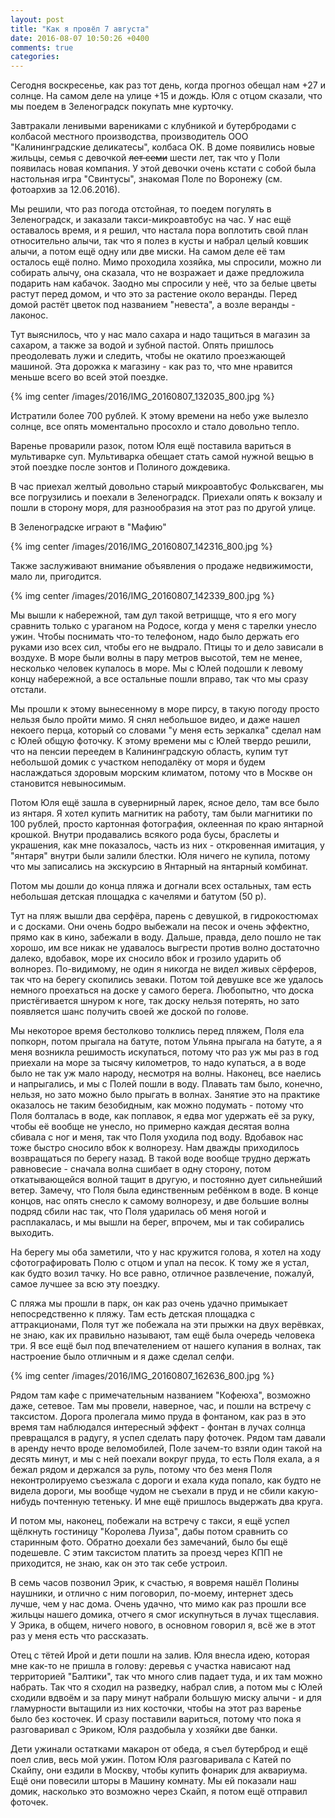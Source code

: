 ```yaml
---
layout: post
title: "Как я провёл 7 августа"
date: 2016-08-07 10:50:26 +0400
comments: true
categories: 
---
```

Сегодня воскресенье, как раз тот день, когда прогноз обещал нам +27 и солнце. На самом деле на улице +15 и дождь. Юля с отцом сказали, что мы поедем в Зеленоградск покупать мне курточку.

Завтракали ленивыми варениками с клубникой и бутербродами с колбасой местного производства, производитель ООО "Калининградские деликатесы", колбаса ОК. В доме появились новые жильцы, семья с девочкой ~~лет семи~~ шести лет, так что у Поли появилась новая компания. У этой девочки очень кстати с собой была настольная игра "Свинтусы", знакомая Поле по Воронежу (см. фотоархив за 12.06.2016).

Мы решили, что раз погода отстойная, то поедем погулять в Зеленоградск, и заказали такси-микроавтобус на час. У нас ещё оставалось время, и я решил, что настала пора воплотить свой план относительно алычи, так что я полез в кусты и набрал целый ковшик алычи, а потом ещё одну или две миски. На самом деле её там осталось ещё полно. Мимо проходила хозяйка, мы спросили, можно ли собирать алычу, она сказала, что не возражает и даже предложила подарить нам кабачок. Заодно мы спросили у неё, что за белые цветы растут перед домом, и что это за растение около веранды. Перед домой растёт цветок под названием "невеста", а возле веранды - лаконос.

Тут выяснилось, что у нас мало сахара и надо тащиться в магазин за сахаром, а также за водой  и зубной пастой. Опять пришлось преодолевать лужи и следить, чтобы не окатило проезжающей машиной. Эта дорожка к магазину - как раз то, что мне нравится меньше всего во всей этой поездке. 

{% img center /images/2016/IMG_20160807_132035_800.jpg %}

Истратили более 700 рублей. К этому времени на небо уже вылезло солнце, все опять моментально просохло и стало довольно тепло.

Варенье проварили разок, потом Юля ещё поставила вариться в мультиварке суп. Мультиварка обещает стать самой нужной вещью в этой поездке после зонтов и Полиного дождевика. 

В час приехал желтый довольно старый микроавтобус Фольксваген, мы все погрузились и поехали в Зеленоградск. Приехали опять к вокзалу и пошли в сторону моря, для разнообразия на этот раз по другой улице.

В Зеленоградске играют в "Мафию"

{% img center /images/2016/IMG_20160807_142316_800.jpg %}

Также заслуживают внимание объявления о продаже недвижимости, мало ли, пригодится.

{% img center /images/2016/IMG_20160807_142339_800.jpg %}

Мы вышли к набережной, там дул такой ветрищще, что я его могу сравнить только с ураганом на Родосе, когда у меня с тарелки унесло ужин. Чтобы поснимать что-то телефоном, надо было держать его руками изо всех сил, чтобы его не выдрало. Птицы то и дело зависали в воздухе. В море были волны в пару метров высотой, тем не менее, несколько человек купалось в море. Мы с Юлей подошли к левому концу набережной, а все остальные пошли вправо, так что мы сразу отстали.

Мы прошли к этому вынесенному в море пирсу, в такую погоду просто нельзя было пройти мимо. Я снял небольшое видео, и даже нашел некоего перца, который со словами "у меня есть зеркалка" сделал нам с Юлей общую фоточку. К этому времени мы с Юлей твердо решили, что на пенсии переедем в Калининградскую область, купим тут небольшой домик с участком неподалёку от моря и будем наслаждаться здоровым морским климатом, потому что в Москве он становится невыносимым.

Потом Юля ещё зашла в сувернирный ларек, ясное дело, там все было из янтаря. Я хотел купить магнитик на работу, там были магнитики по 100 рублей, просто картонная фотография, оклеенная по краю янтарной крошкой. Внутри продавались всякого рода бусы, браслеты и украшения, как мне показалось, часть из них - откровенная имитация, у "янтаря" внутри были залили блестки. Юля ничего не купила, потому что мы записались на экскурсию в Янтарный на янтарный комбинат.

Потом мы дошли до конца пляжа и догнали всех остальных, там есть небольшая детская площадка с качелями и батутом (50 р).

Тут на пляж вышли два серфёра, парень с девушкой, в гидрокостюмах и с досками. Они очень бодро выбежали на песок и очень эффектно, прямо как в кино, забежали в воду. Дальше, правда, дело пошло не так хорошо, им все никак не удавалось выгрести против волно достаточно далеко, вдобавок, море их сносило вбок и грозило ударить об волнорез. По-видимому, не один я никогда не видел живых сёрферов, так что на берегу скопились зеваки. Потом той девушке все же удалось немного проехаться на доске у самого берега. Любопытно, что доска пристёгивается шнуром к ноге, так доску нельзя потерять, но зато появляется шанс получить своей же доской по голове. 

Мы некоторое время бестолково толклись перед пляжем, Поля ела попкорн, потом прыгала на батуте, потом Ульяна прыгала на батуте, а я меня возникла решимость искупаться, потому что раз уж мы раз в год приехали на море за тысячу километров, то надо купаться, а в воде было не так уж мало народу, несмотря на волны. Наконец, все наелись и напрыгались, и мы с Полей пошли в воду. Плавать там было, конечно, нельзя, но зато можно было прыгать в волнах. Занятие это на практике оказалось не таким безобидным, как можно подумать - потому что Поля болталась в воде, как поплавок, я едва мог удержать её за руку, чтобы её вообще не унесло, но примерно каждая десятая волна сбивала с ног и меня, так что Поля уходила под воду. Вдобавок нас тоже быстро сносило вбок к волнорезу. Нам дважды приходилось возвращаться по берегу назад. В такой воде вообще трудно держать равновесие - сначала волна сшибает в одну сторону, потом откатывающейся волной тащит в другую, и постоянно дует сильнейший ветер. Замечу, что Поля была единственным ребёнком в воде. В конце концов, нас опять снесло к самому волнорезу, и две большие волны подряд сбили нас так, что Поля ударилась об меня ногой и расплакалась, и мы вышли на берег, впрочем, мы и так собирались выходить. 

На берегу мы оба заметили, что у нас кружится голова, я хотел на ходу сфотографировать Полю с отцом и упал на песок. К тому же я устал, как будто возил тачку. Но все равно, отличное развлечение, пожалуй, самое лучшее за всю эту поездку.

С пляжа мы прошли в парк, он как раз очень удачно примыкает непосредственно к пляжу. Там есть детская площадка с аттракционами, Поля тут же побежала на эти прыжки на двух верёвках, не знаю, как их правильно называют, там ещё была очередь человека три. Я все ещё был под впечателением от нашего купания в волнах, так настроение было отличным и я даже сделал селфи.

{% img center /images/2016/IMG_20160807_162636_800.jpg %}

Рядом там кафе с примечательным названием "Кофеюха", возможно даже, сетевое. Там мы провели, наверное, час, и пошли на встречу с таксистом. Дорога пролегала мимо пруда в фонтаном, как раз в это время там наблюдался интересный эффект - фонтан в лучах солнца превращался в радугу, я успел сделать пару фоточек. Рядом там давали в аренду нечто вроде веломобилей, Поле зачем-то взяли один такой на десять минут, и мы с ней поехали вокруг пруда, то есть Поля ехала, а я бежал рядом и держался за руль, потому что без меня Поля неконтролируемо съезжала с дороги и ехала куда попало, как будто не видела дороги, мы вообще чудом не съехали в пруд и не сбили какую-нибудь почтенную тетеньку. И мне ещё пришлось выдержать два круга.

И потом мы, наконец, побежали на встречу с такси, я ещё успел щёлкнуть гостиницу "Королева Луиза", дабы потом сравнить со старинным фото. Обратно доехали без замечаний, было бы ещё подешевле. С этим таксистом платить за проезд через КПП не приходится, не знаю, как он это так себе устроил.

В семь часов позвонил Эрик, к счастью, я вовремя нашёл Полины наушники, и отлично с ним поговорил, по-моему, интернет здесь лучше, чем у нас дома. Очень удачно, что мимо как раз прошли все жильцы нашего домика, отчего я смог искупнуться в лучах тщеславия. У Эрика, в общем, ничего нового, в основном говорил я, всё же в этот раз у меня есть что рассказать.

Отец с тётей Ирой и дети пошли на залив. Юля внесла идею, которая мне как-то не пришла в голову: деревья с участка нависают над территорией "Балтики", так что много слив падает туда, и их там можно набрать. Так что я сходил на разведку, набрал слив, а потом мы с Юлей сходили вдвоём и за пару минут набрали большую миску алычи - и для гламурности вытащили из них косточки, чтобы на этот раз варенье было без косточек. И сразу поставили вариться, потому что пока я разговаривал с Эриком, Юля раздобыла у хозяйки две банки.

Дети ужинали остатками макарон от обеда, я съел бутерброд и ещё поел слив, весь мой ужин. Потом Юля разговаривала с Катей по Скайпу, они ездили в Москву, чтобы купить фонарик для аквариума. Ещё они повесили шторы в Машину комнату. Мы ей показали наш домик, насколько это возможно через Скайп, я потом ещё отправил фоточек.